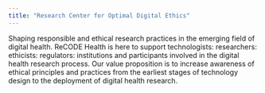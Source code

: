 ```yaml
---
title: "Research Center for Optimal Digital Ethics"
---
```


Shaping responsible and ethical research practices in the emerging field of digital health. ReCODE Health is here to support technologists: researchers: ethicists: regulators: institutions and participants involved in the digital health research process. Our value proposition is to increase awareness of ethical principles and practices from the earliest stages of technology design to the deployment of digital health research.

